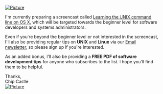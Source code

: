 [![Picture](https://coderwall-assets-0.s3.amazonaws.com/uploads/picture/file/1843/LearningTheUnixCommandLine.png)](http://learning-the-unix-command-line-on-os-x.chipcastle.com)

I'm currently preparing a screencast called [Learning the UNIX command line on OS X](http://learning-the-unix-command-line-on-os-x.chipcastle.com), which will be targeted towards the beginner level for software developers and systems administrators.

Even if you're beyond the beginner level or not interested in the screencast, I'll also be providing regular tips on **UNIX** and **Linux** via our [Email newsletter](http://learning-the-unix-command-line-on-os-x.chipcastle.com), so please sign up if you're interested.

As an added bonus, I'll also be providing a **FREE PDF of software development tips** for anyone who subscribes to the list.  I hope you'll find them to be helpful.

Thanks,
<br />
Chip Castle
<br />
[![Picture](http://gravatar.com/avatar/31e2b397e15442a2d3ba42db7bd4584e)](http://blog.chipcastle.com)